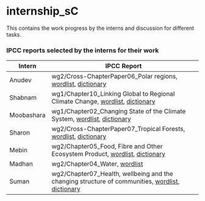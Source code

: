 # internship_sC

This contains the work progress by the interns and discussion for different tasks.

### IPCC reports selected by the interns for their work

| Intern  | IPCC Report  |
|-----------|-----------|
| Anudev     | wg2/Cross-ChapterPaper06_Polar regions, [wordlist](https://github.com/semanticClimate/internship_sC/blob/main/ipcc/wordlist/wordlist_polar.txt), [dictionary](https://github.com/semanticClimate/internship_sC/blob/main/ipcc/dictionary/polar_dict.html)    |
| Shabnam     | wg1/Chapter10_Linking Global to Regional Climate Change, [wordlist](https://github.com/semanticClimate/internship_sC/blob/main/ipcc/wordlist/wg1ch10.txt), [dictionary](https://github.com/semanticClimate/internship_sC/blob/main/ipcc/dictionary/wg1chap10_dictionary.html)    |
| Moobashara     | wg1/Chapter02_Changing State of the Climate System, [wordlist](https://github.com/semanticClimate/internship_sC/blob/main/ipcc/wordlist/wgIchap02.txt), [dictionary](https://github.com/semanticClimate/internship_sC/blob/main/ipcc/dictionary/wg1chap02_dict.html)    |
| Sharon     | wg2/Cross-ChapterPaper07_Tropical Forests, [wordlist](https://github.com/semanticClimate/internship_sC/blob/main/ipcc/wordlist/forest_wordlist.txt), [dictionary](https://github.com/semanticClimate/internship_sC/blob/main/ipcc/dictionary/ccpforest_dict.html)    |
| Mebin     | wg2/Chapter05_Food, Fibre and Other Ecosystem Product, [wordlist](https://github.com/semanticClimate/internship_sC/blob/main/ipcc/wordlist/foodfibre_wordlist.txt), [dictionary](https://github.com/semanticClimate/internship_sC/blob/main/ipcc/dictionary/foodfibre_dict.html)    |
| Madhan     | wg2/Chapter04_Water, [wordlist](https://github.com/semanticClimate/internship_sC/blob/Madhan/IPCC_AR6_WG2_Chap04_Specific)    |
| Suman     | wg2/Chapter07_Health, wellbeing and the changing structure of communities, [wordlist](https://github.com/semanticClimate/internship_sC/blob/main/ipcc/wordlist/wg02chapt07_wordlist.txt), [dictionary](https://github.com/semanticClimate/internship_sC/blob/main/ipcc/dictionary/wg02chapt07_dict.html)    |

